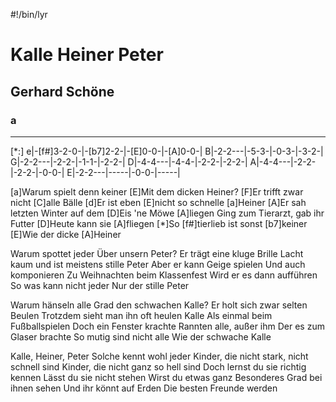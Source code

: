 #!/bin/lyr
# Kalle Heiner Peter
## Gerhard Schöne
### a

---

[*:]
e|-[f#]3-2-0-|-[b7]2-2-|-[E]0-0-|-[A]0-0-|
B|-2-2---|-5-3-|-0-3-|-3-2-|
G|-2-2---|-2-2-|-1-1-|-2-2-|
D|-4-4---|-4-4-|-2-2-|-2-2-|
A|-4-4---|-2-2-|-2-2-|-0-0-|
E|-2-2---|-----|-0-0-|-----|


[a]Warum spielt denn keiner
[E]Mit dem dicken Heiner?
[F]Er trifft zwar nicht [C]alle Bälle
[d]Er ist eben [E]nicht so schnelle
[a]Heiner
[A]Er sah letzten Winter auf dem
[D]Eis 'ne Möwe [A]liegen
Ging zum Tierarzt, gab ihr Futter
[D]Heute kann sie [A]fliegen
[*]So [f#]tierlieb ist sonst [b7]keiner
[E]Wie der dicke [A]Heiner

Warum spottet jeder
Über unsern Peter?
Er trägt eine kluge Brille
Lacht kaum und ist meistens stille
Peter
Aber er kann Geige spielen
Und auch komponieren
Zu Weihnachten beim Klassenfest
Wird er es dann aufführen
So was kann nicht jeder
Nur der stille Peter

Warum hänseln alle
Grad den schwachen Kalle?
Er holt sich zwar selten Beulen
Trotzdem sieht man ihn oft heulen
Kalle
Als einmal beim Fußballspielen
Doch ein Fenster krachte
Rannten alle, außer ihm
Der es zum Glaser brachte
So mutig sind nicht alle
Wie der schwache Kalle

Kalle, Heiner, Peter
Solche kennt wohl jeder
Kinder, die nicht stark, nicht schnell sind
Kinder, die nicht ganz so hell sind
Doch lernst du sie richtig kennen
Lässt du sie nicht stehen
Wirst du etwas ganz Besonderes
Grad bei ihnen sehen
Und ihr könnt auf Erden
Die besten Freunde werden